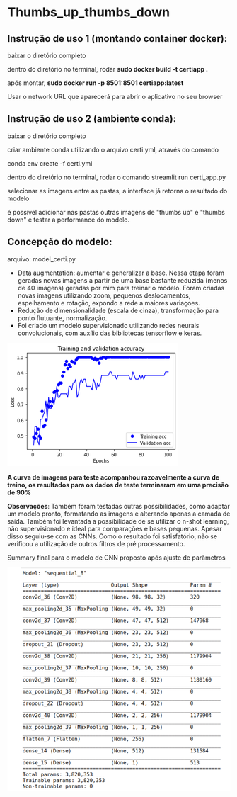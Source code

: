 # Thumbs_up_thumbs_down

## **Instrução de uso 1 (montando container docker):**
baixar o diretório completo

dentro do diretório no terminal, rodar **sudo docker build -t certiapp .**

após montar, **sudo docker run -p 8501:8501 certiapp:latest**

Usar o network URL que aparecerá para abrir o aplicativo no seu browser



## **Instrução de uso 2 (ambiente conda):**
baixar o diretório completo

criar ambiente conda utilizando o arquivo certi.yml, através do comando

conda env create -f certi.yml

dentro do diretório no terminal, rodar o comando streamlit run certi_app.py

selecionar as imagens entre as pastas, a interface já retorna o resultado do modelo

é possível adicionar nas pastas outras imagens de "thumbs up" e "thumbs down" e testar a performance do modelo.

## **Concepção do modelo**:
arquivo: model_certi.py
* Data augmentation: aumentar e generalizar a base. Nessa etapa foram geradas novas imagens a partir de uma base bastante reduzida (menos de 40 imagens) geradas por mim para treinar o modelo. Foram criadas novas imagens utilizando zoom, pequenos deslocamentos, espelhamento e rotação, expondo a rede a maiores variaçoes.
* Redução de dimensionalidade (escala de cinza), transformação para ponto flutuante, normalização.
* Foi criado um modelo supervisionado utilizando redes neurais convolucionais, com auxílio das bibliotecas tensorflow e keras.

![alt text](https://github.com/leticiacechinel/Thumbs_up_thumbs_down/blob/master/CERTI_TESTE/certi.png)

**A curva de imagens para teste acompanhou razoavelmente a curva de treino, os resultados para os dados de teste terminaram em uma precisão de 90%**

**Observações**:
Também foram testadas outras possibilidades, como adaptar um modelo pronto, formatando as imagens e alterando apenas a camada de saída. Também foi levantada a possibilidade de se utilizar o n-shot learning, não supervisionado e ideal para comparações e bases pequenas. Apesar disso seguiu-se com as CNNs.
Como o resultado foi satisfatório, não se verificou a utilização de outros filtros de pré processamento.

Summary final para o modelo de CNN proposto após ajuste de parâmetros

![alt text](https://github.com/leticiacechinel/Thumbs_up_thumbs_down/blob/master/CERTI_TESTE/summary_final.png)


